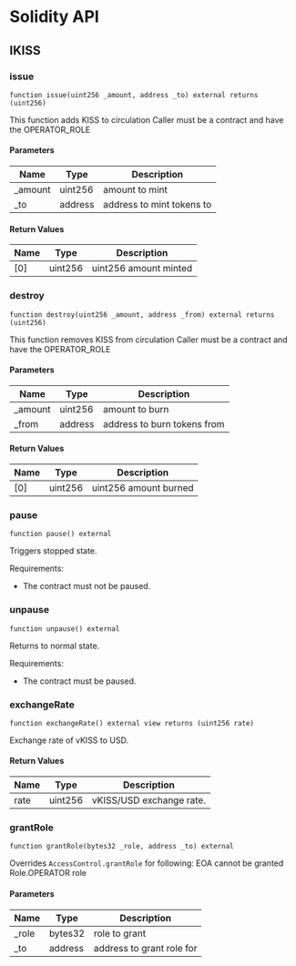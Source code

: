 # Solidity API

## IKISS

### issue

```solidity
function issue(uint256 _amount, address _to) external returns (uint256)
```

This function adds KISS to circulation
Caller must be a contract and have the OPERATOR_ROLE

#### Parameters

| Name | Type | Description |
| ---- | ---- | ----------- |
| _amount | uint256 | amount to mint |
| _to | address | address to mint tokens to |

#### Return Values

| Name | Type | Description |
| ---- | ---- | ----------- |
| [0] | uint256 | uint256 amount minted |

### destroy

```solidity
function destroy(uint256 _amount, address _from) external returns (uint256)
```

This function removes KISS from circulation
Caller must be a contract and have the OPERATOR_ROLE

#### Parameters

| Name | Type | Description |
| ---- | ---- | ----------- |
| _amount | uint256 | amount to burn |
| _from | address | address to burn tokens from |

#### Return Values

| Name | Type | Description |
| ---- | ---- | ----------- |
| [0] | uint256 | uint256 amount burned |

### pause

```solidity
function pause() external
```

Triggers stopped state.

Requirements:

- The contract must not be paused.

### unpause

```solidity
function unpause() external
```

Returns to normal state.

Requirements:

- The contract must be paused.

### exchangeRate

```solidity
function exchangeRate() external view returns (uint256 rate)
```

Exchange rate of vKISS to USD.

#### Return Values

| Name | Type | Description |
| ---- | ---- | ----------- |
| rate | uint256 | vKISS/USD exchange rate. |

### grantRole

```solidity
function grantRole(bytes32 _role, address _to) external
```

Overrides `AccessControl.grantRole` for following:
EOA cannot be granted Role.OPERATOR role

#### Parameters

| Name | Type | Description |
| ---- | ---- | ----------- |
| _role | bytes32 | role to grant |
| _to | address | address to grant role for |

